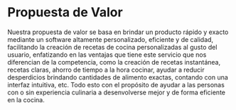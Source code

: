 # Propuesta de Valor
Nuestra propuesta de valor se basa en brindar un producto rápido y exacto mediante un 
software altamente personalizado, eficiente y de calidad, facilitando la creación de recetas 
de cocina personalizadas al gusto del usuario, enfatizando en las ventajas que tiene este 
servicio que nos diferencian de la competencia, como la creación de recetas instantánea, 
recetas claras, ahorro de tiempo a la hora cocinar, ayudar a reducir desperdicios brindando 
cantidades de alimento exactas, contando con una interfaz intuitiva, etc. Todo esto con el 
propósito de ayudar a las personas con o sin experiencia culinaria a desenvolverse mejor y 
de forma eficiente en la cocina.
